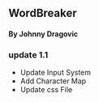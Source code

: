 ## WordBreaker
#### By Johnny Dragovic

### update 1.1 
- Update Input System
- Add Character Map 
- Update css File 
